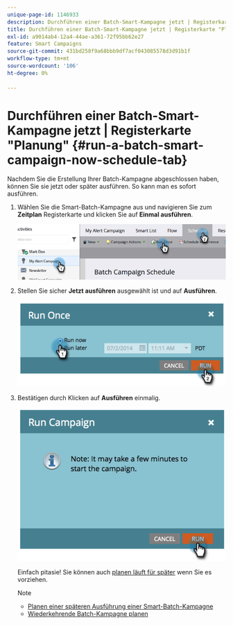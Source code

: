 ```yaml
---
unique-page-id: 1146933
description: Durchführen einer Batch-Smart-Kampagne jetzt | Registerkarte "Zeitplan"- Marketo-Dokumente - Produktdokumentation
title: Durchführen einer Batch-Smart-Kampagne jetzt | Registerkarte "Planung"
exl-id: a9014ab4-12a4-44ae-a361-72f95bb62e27
feature: Smart Campaigns
source-git-commit: 431bd258f9a68bbb9df7acf043085578d3d91b1f
workflow-type: tm+mt
source-wordcount: '106'
ht-degree: 0%

---
```


# Durchführen einer Batch-Smart-Kampagne jetzt | Registerkarte &quot;Planung&quot; {#run-a-batch-smart-campaign-now-schedule-tab}

Nachdem Sie die Erstellung Ihrer Batch-Kampagne abgeschlossen haben, können Sie sie jetzt oder später ausführen. So kann man es sofort ausführen.

1. Wählen Sie die Smart-Batch-Kampagne aus und navigieren Sie zum **Zeitplan** Registerkarte und klicken Sie auf **Einmal ausführen**.

   ![](assets/run-a-batch-smart-campaign-now-schedule-tab-1.png)

1. Stellen Sie sicher **Jetzt ausführen** ausgewählt ist und auf **Ausführen**.

   ![](assets/run-a-batch-smart-campaign-now-schedule-tab-2.png)

1. Bestätigen durch Klicken auf **Ausführen** einmalig.

   ![](assets/run-a-batch-smart-campaign-now-schedule-tab-3.png)

   Einfach pitasie! Sie können auch [planen läuft für später](/help/marketo/product-docs/core-marketo-concepts/smart-campaigns/using-smart-campaigns/schedule-a-batch-smart-campaign-to-run-later.md) wenn Sie es vorziehen.

   >[!NOTE]
   >
   >* [Planen einer späteren Ausführung einer Smart-Batch-Kampagne](/help/marketo/product-docs/core-marketo-concepts/smart-campaigns/using-smart-campaigns/schedule-a-batch-smart-campaign-to-run-later.md)
   >* [Wiederkehrende Batch-Kampagne planen](/help/marketo/product-docs/core-marketo-concepts/smart-campaigns/using-smart-campaigns/schedule-a-recurring-batch-campaign.md)
